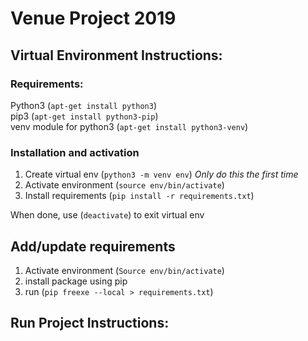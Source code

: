 # Venue Project 2019

## Virtual Environment Instructions:

### Requirements:  
Python3 (`apt-get install python3`)  
pip3 (`apt-get install python3-pip`)  
venv module for python3 (`apt-get install python3-venv`)  

### Installation and activation
1. Create virtual env (`python3 -m venv env`) *Only do this the first time*
2. Activate environment (`source env/bin/activate`)
3. Install requirements (`pip install -r requirements.txt`)

When done, use (`deactivate`) to exit virtual env

## Add/update requirements

1. Activate environment (`Source env/bin/activate`)
2. install package using pip 
3. run (`pip freexe --local > requirements.txt`)

## Run Project Instructions:
